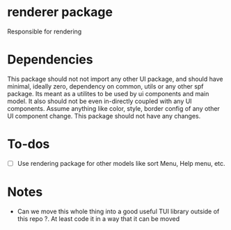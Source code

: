 # renderer package
Responsible for rendering

# Dependencies
This package should not not import any other UI package, and should have minimal, ideally zero, dependency on common, utils or any other spf package. Its meant as a utilites to be used by ui components and main model. 
It also should not be even in-directly coupled with any UI components. Assume anything like color, style, border config of any other UI component change. This package should not have any changes.

# To-dos
- [ ] Use rendering package for other models like sort Menu, Help menu, etc.


# Notes
- Can we move this whole thing into a good useful TUI library outside of this repo ?. At least code it in a way that it can be moved
